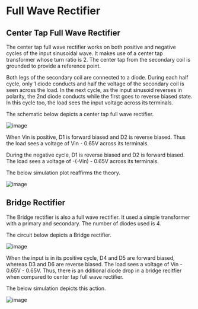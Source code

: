 # Full Wave Rectifier

## Center Tap Full Wave Rectifier
The center tap full wave rectifier works on both positive and negative cycles of the input sinusoidal wave.
It makes use of a center tap transformer whose turn ratio is 2. 
The center tap from the secondary coil is grounded to provide a reference point.

Both legs of the secondary coil are connected to a diode.
During each half cycle, only 1 diode conducts and half the voltage of the secondary coil is seen across the load.
In the next cycle, as the input sinusoid reverses in polarity, the 2nd diode conducts while the first goes to reverse biased state.
In this cycle too, the load sees the input voltage across its terminals.

The schematic below depicts a center tap full wave rectifier.

![image](https://github.com/prajwal-billawa/Analog-Circuit-Design/assets/46377316/f6dcf2b3-3bc3-4c21-a2b0-b66d400b3d41)

When Vin is positive, D1 is forward biased and D2 is reverse biased.
Thus the load sees a voltage of Vin - 0.65V across its terminals.

During the negative cycle, D1 is reverse biased and D2 is forward biased.
The load sees a voltage of -(-Vin) - 0.65V across its terminals.

The below simulation plot reaffirms the theory.

![image](https://github.com/prajwal-billawa/Analog-Circuit-Design/assets/46377316/e6bfb574-363f-41d1-97f2-5ccb78325c8e)


## Bridge Rectifier

The Bridge rectifier is also a full wave rectifier.
It used a simple transformer with a primary and secondary.
The number of diodes used is 4.

The circuit below depicts a Bridge rectifier.

![image](https://github.com/prajwal-billawa/Analog-Circuit-Design/assets/46377316/5df074ae-ca15-4162-8359-e0da0ad4781a)

When the input is in its positive cycle, D4 and D5 are forward biased, whereas D3 and D6 are reverse biased.
The load sees a voltage of Vin - 0.65V - 0.65V.
Thus, there is an dditional diode drop in a bridge recitfier when compared to center tap full wave rectifier.

The below simulation depicts this action.

![image](https://github.com/prajwal-billawa/Analog-Circuit-Design/assets/46377316/09c6fb69-db67-4498-b0c1-02533d5689d4)
